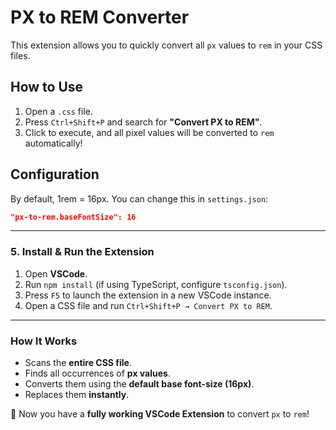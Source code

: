 # PX to REM Converter

This extension allows you to quickly convert all `px` values to `rem` in your CSS files.

## How to Use

1. Open a `.css` file.
2. Press `Ctrl+Shift+P` and search for **"Convert PX to REM"**.
3. Click to execute, and all pixel values will be converted to `rem` automatically!

## Configuration

By default, 1rem = 16px. You can change this in `settings.json`:

```json
"px-to-rem.baseFontSize": 16
```

---

### **5. Install & Run the Extension**
1. Open **VSCode**.
2. Run `npm install` (if using TypeScript, configure `tsconfig.json`).
3. Press `F5` to launch the extension in a new VSCode instance.
4. Open a CSS file and run `Ctrl+Shift+P → Convert PX to REM`.

---

### **How It Works**
- Scans the **entire CSS file**.
- Finds all occurrences of **px values**.
- Converts them using the **default base font-size (16px)**.
- Replaces them **instantly**.

🚀 Now you have a **fully working VSCode Extension** to convert `px` to `rem`!

